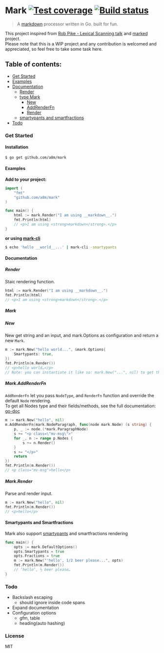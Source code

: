 # Mark [![Test coverage][coveralls-image]][coveralls-url] [![Build status][travis-image]][travis-url]
> A [markdown](http://daringfireball.net/projects/markdown/) processor written in Go. built for fun.

This project inspired from [Rob Pike - Lexical Scanning talk](https://www.youtube.com/watch?v=HxaD_trXwRE) and [marked](https://github.com/chjj/marked) project.  
Please note that this is a WIP project and any contribution is welcomed and appreciated,
so feel free to take some task here.

## Table of contents:
- [Get Started](#get-started)
- [Examples](#examples)
- [Documentation](#documentation)
    - [Render](#render)
    - [type Mark](#mark)
        - [New](#new)
        - [AddRenderFn](#markaddrenderfn)
        - [Render](#markrender)
    - [smartypants and smartfractions](smartypants-and-smartfractions)
- [Todo](#todo)

### Get Started
#### Installation
```sh
$ go get github.com/a8m/mark
```
#### Examples
__Add to your project:__
```go
import (
	"fmt"
	"github.com/a8m/mark"
)

func main() {
	html := mark.Render("I am using __markdown__.")
	fmt.Println(html)
	// <p>I am using <strong>markdown</strong>.</p>
}
```

__or using [mark-cli](https://github.com/a8m/mark-cli)__
```sh
$ echo 'hello __world__...' | mark-cli -smartypants
```

#### Documentation
##### Render
Staic rendering function.
```go
html := mark.Render("I am using __markdown__.")
fmt.Println(html)
// <p>I am using <strong>markdown</strong>.</p>
```

##### Mark
##### New
New get string and an input, and mark.Options as configuration and return a new `Mark`.
```go
m := mark.New("hello world...", &mark.Options{
    Smartypants: true,
})
fmt.Println(m.Render())
// <p>hello world…</p>
// Note: you can instantiate it like so: mark.New("...", nil) to get the default options.
```

##### Mark.AddRenderFn
`AddRenderFn` let you pass `NodeType`, and `RenderFn` function and override the default `Node` rendering.  
To get all Nodes type and their fields/methods, see the full documentation: [go-doc](http://godoc.org/github.com/a8m/mark)
```go
m := mark.New("hello", nil)
m.AddRenderFn(mark.NodeParagraph, func(node mark.Node) (s string) {
    p, _ := node.(*mark.ParagraphNode)
    s += "<p class=\"mv-msg\">"
    for _, n := range p.Nodes {
        s += n.Render()
    }
    s += "</p>"
    return
})
fmt.Println(m.Render())
// <p class="mv-msg">hello</p>
```

##### Mark.Render
Parse and render input.
```go
m := mark.New("hello", nil)
fmt.Println(m.Render())
// <p>hello</p>
```

#### Smartypants and Smartfractions
Mark also support [smartypants](http://daringfireball.net/projects/smartypants/) and smartfractions rendering
```go
func main() {
	opts := mark.DefaultOptions()
	opts.Smartypants = true
	opts.Fractions = true
	m := mark.New("'hello', 1/2 beer please...", opts)
	fmt.Println(m.Render())
	// ‘hello’, ½ beer please…
}
```

### Todo
- Backslash escaping
	- should ignore inside code spans
- Expand documentation
- Configuration options
	- gfm, table
	- heading(auto hashing)

### License
MIT

[travis-url]: https://travis-ci.org/a8m/mark
[travis-image]: https://img.shields.io/travis/a8m/mark.svg?style=flat-square
[coveralls-image]: https://img.shields.io/coveralls/a8m/mark.svg?style=flat-square
[coveralls-url]: https://coveralls.io/r/a8m/mark
